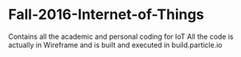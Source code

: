 # Fall-2016-Internet-of-Things
Contains all the academic and personal coding for IoT
All the code is actually in Wireframe and is built and executed in build.particle.io
